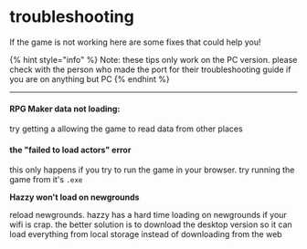 # troubleshooting

If the game is not working here are some fixes that could help you!

{% hint style="info" %}
Note: these tips only work on the PC version. please check with the person who made the port for their troubleshooting guide if you are on anything but PC
{% endhint %}

***

#### RPG Maker data not loading:

try getting a allowing the game to read data from other places

#### the "failed to load actors" error

this only happens if you try to run the game in your browser. try running the game from it's `.exe`

**Hazzy won't load on newgrounds**

reload newgrounds. hazzy has a hard time loading on newgrounds if your wifi is crap. the better solution is to download the desktop version so it can load everything from local storage instead of downloading from the web
